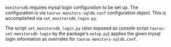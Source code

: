 `monitorsdb` requires mysql login configuration to be set up. The configuration 
is via `taurus-monitors-sqldb.conf` configuration object. This is accomplished 
via `set_monitorsdb_login.py`.

The script `set_monitorsdb_login.py` (also exposed as console script 
`taurus-set-monitorsdb-login` by the package's `setup.py`) applies the given 
mysql login information as overrides for `taurus-monitors-sqldb.conf`.

